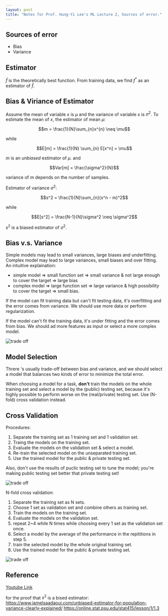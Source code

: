 ```yaml
---
layout: post
title: "Notes for Prof. Hung-Yi Lee's ML Lecture 2, Sources of error."
---
```


## Sources of error
 - Bias
 - Variance

## Estimator

$\hat{f}$ is the theoretically best function. From training data, we find $f^*$ as an estimator of $\hat{f}$.

## Bias & Viriance of Estimator

Assume the mean of variable $x$ is $\mu$ and the variance of variable $x$ is $\sigma^2$. To estimate the mean of $x$, the estimator of mean $\mu$:

$$m = \frac{1}{N}\sum_{n}x^{n} \neq \mu$$

while

$$E[m] = \frac{1}{N} \sum_{n} E[x^n] = \mu$$

$m$ is an *unbiased* estimator of $\mu$. and

$$Var[m] = \frac{\sigma^2}{N}$$

variance of $m$ depends on the number of samples.

Estimator of variance $\sigma^2$:

$$s^2 = \frac{1}{N}\sum_{n}(x^n - m)^2$$

while

$$E[s^2] = \frac{N-1}{N}\sigma^2 \neq \sigma^2$$

$s^2$ is a biased estimator of $\sigma^2$.

## Bias v.s. Variance

Simple models may lead to small variances, large biases and underfitting. Complex model may lead to large variances, small biases and over fitting. An intuitive explaination:
 - simple model => small function set => small variance & not large enough to cover the target => large bias
 - complex model => large function set => large variance & high possibility to cover the target => small bias.

If the model can fit training data but can't fit testing data, it's overfitting and the error comes from variance. We should use more data or perform regularization.

If the model can't fit the training data, it's under fitting and the error comes from bias. We should ad more features as input or select a more complex model.

![trade off](https://baliuzeger.github.io/sjl/assets/images/HYL_ML_02/tradeoff.png)

## Model Selection

Threre 's usually trade-off between bias and variance, and we should select a model that balances two kinds of error to minimize the total error.

When choosing a model for a task, **don't** train the models on the whole training set and select a model by the (public) testing set, because it's highly possible to perform worse on the (real/private) testing set. Use (N-fold) cross validation instead.

## Cross Validation

Procedures:
 1. Separate the training set as 1 training set and 1 validation set.
 2. Traing the models on the training set.
 3. Evaluate the models on the validation set & select a model.
 4. Re-train the selected model on the unseparated training set.
 5. Use the trained model for the public & private testing set.

Also, don't use the results of puclic testing set to tune the model; you're making public testing set better that private testing set!

![trade off](https://baliuzeger.github.io/sjl/assets/images/HYL_ML_02/cross_validation.png)

N-fold cross validation:
 1. Separate the training set as N sets.
 2. Choose 1 set as validation set and combine others as training set.
 3. Train the models on the training set.
 4. Evaluate the models on the validation set.
 5. repeat 2~4 while N times while choosing every 1 set as the validation set once.
 6. Select a model by the average of the performance in the repititions in step 5.
 7. train the selected model by the whole original training set.
 8. Use the trained model for the public & private testing set.
 
 ![trade off](https://baliuzeger.github.io/sjl/assets/images/HYL_ML_02/n_fold.png)
 
## Reference
[Youtube Link](https://youtu.be/D_S6y0Jm6dQ)

for the proof that $s^2$ is a bised estimator:
https://www.jamelsaadaoui.com/unbiased-estimator-for-population-variance-clearly-explained/
https://online.stat.psu.edu/stat415/lesson/1/1.3
